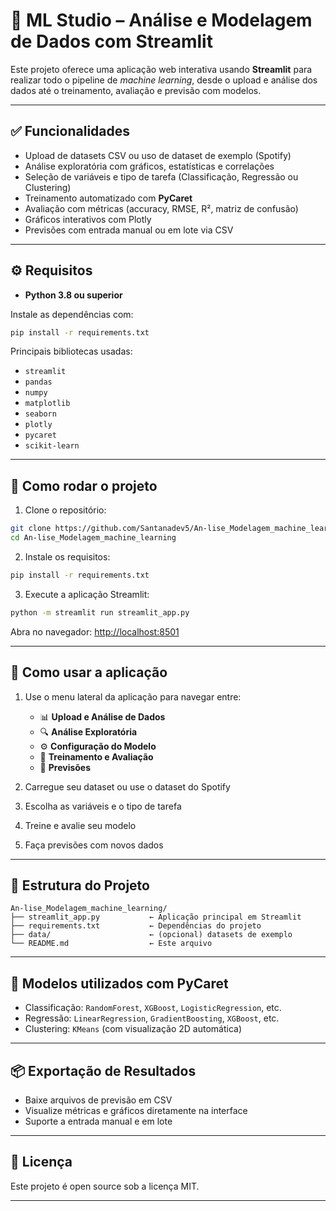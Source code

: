 # 🤖 ML Studio – Análise e Modelagem de Dados com Streamlit

Este projeto oferece uma aplicação web interativa usando **Streamlit** para realizar todo o pipeline de *machine learning*, desde o upload e análise dos dados até o treinamento, avaliação e previsão com modelos.

---

## ✅ Funcionalidades

- Upload de datasets CSV ou uso de dataset de exemplo (Spotify)
- Análise exploratória com gráficos, estatísticas e correlações
- Seleção de variáveis e tipo de tarefa (Classificação, Regressão ou Clustering)
- Treinamento automatizado com **PyCaret**
- Avaliação com métricas (accuracy, RMSE, R², matriz de confusão)
- Gráficos interativos com Plotly
- Previsões com entrada manual ou em lote via CSV

---

## ⚙️ Requisitos

- **Python 3.8 ou superior**

Instale as dependências com:

```bash
pip install -r requirements.txt
```

Principais bibliotecas usadas:
- `streamlit`
- `pandas`
- `numpy`
- `matplotlib`
- `seaborn`
- `plotly`
- `pycaret`
- `scikit-learn`

---

## 🚀 Como rodar o projeto

1. Clone o repositório:

```bash
git clone https://github.com/Santanadev5/An-lise_Modelagem_machine_learning.git
cd An-lise_Modelagem_machine_learning
```

2. Instale os requisitos:

```bash
pip install -r requirements.txt
```

3. Execute a aplicação Streamlit:

```bash
python -m streamlit run streamlit_app.py
```

Abra no navegador: [http://localhost:8501](http://localhost:8501)

---

## 🧪 Como usar a aplicação

1. Use o menu lateral da aplicação para navegar entre:
   - 📊 **Upload e Análise de Dados**
   - 🔍 **Análise Exploratória**
   - ⚙️ **Configuração do Modelo**
   - 🎯 **Treinamento e Avaliação**
   - 🔮 **Previsões**

2. Carregue seu dataset ou use o dataset do Spotify
3. Escolha as variáveis e o tipo de tarefa
4. Treine e avalie seu modelo
5. Faça previsões com novos dados

---

## 📁 Estrutura do Projeto

```
An-lise_Modelagem_machine_learning/
├── streamlit_app.py           ← Aplicação principal em Streamlit
├── requirements.txt           ← Dependências do projeto
├── data/                      ← (opcional) datasets de exemplo
└── README.md                  ← Este arquivo
```

---

## 🧠 Modelos utilizados com PyCaret

- Classificação: `RandomForest`, `XGBoost`, `LogisticRegression`, etc.
- Regressão: `LinearRegression`, `GradientBoosting`, `XGBoost`, etc.
- Clustering: `KMeans` (com visualização 2D automática)

---

## 📦 Exportação de Resultados

- Baixe arquivos de previsão em CSV
- Visualize métricas e gráficos diretamente na interface
- Suporte a entrada manual e em lote

---

## 📄 Licença

Este projeto é open source sob a licença MIT.

---

